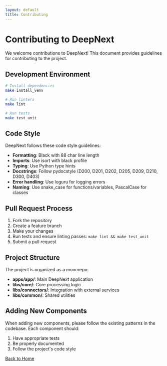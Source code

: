 ```yaml
---
layout: default
title: Contributing
---
```


# Contributing to DeepNext

We welcome contributions to DeepNext! This document provides guidelines for contributing to the project.

## Development Environment

```bash
# Install dependencies
make install_venv

# Run linters
make lint

# Run tests
make test_unit
```

## Code Style

DeepNext follows these code style guidelines:

- **Formatting**: Black with 88 char line length
- **Imports**: Use isort with black profile
- **Typing**: Use Python type hints
- **Docstrings**: Follow pydocstyle (D200, D201, D202, D205, D209, D210, D300, D403)
- **Error handling**: Use loguru for logging errors
- **Naming**: Use snake_case for functions/variables, PascalCase for classes

## Pull Request Process

1. Fork the repository
2. Create a feature branch
3. Make your changes
4. Run tests and ensure linting passes: `make lint && make test_unit`
5. Submit a pull request

## Project Structure

The project is organized as a monorepo:

- **apps/app/**: Main DeepNext application
- **libs/core/**: Core processing logic
- **libs/connectors/**: Integration with external services
- **libs/common/**: Shared utilities

## Adding New Components

When adding new components, please follow the existing patterns in the codebase. Each component should:

1. Have appropriate tests
2. Be properly documented
3. Follow the project's code style

[Back to Home](./index.html)

